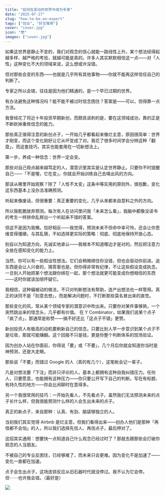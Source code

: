 ```yaml
---
title: "如何在变动的世界中成为专家"
date: "2025-07-27"
slug: "how-to-be-an-expert"
tags: ["创业", "好文推荐"]
cover: "cover.jpg"
icon: "😎"
images: ["cover.jpg"]
---
```

如果这世界是静止不变的，我们对观念的信心就能一路线性上升。某个想法经得起越多样、越严格的考验，就越可能是真的。许多人其实默默相信这一点——对「人性」这种变化不大的领域来说，这么想或许没错。



但对那些会变的东西——也就是几乎所有其他事物——你就不能再这样信任自己的判断了。



专家之所以会错，往往是因为他们精通的，是一个早已过期的世界。



有办法避免这种情况吗？能不能不被过时信念困住？答案是——可以，但得靠一点方法。



我曾经花了将近十年投资早期新创，而颇具讽刺的是，要在这领域成功，靠的正是不断砍掉重练信念的能力。



那些真正值得注意的新创点子，一开始几乎都看起来像烂主意，原因很简单：世界才刚变，而这个变化刚好让它从坏变成了对。我花了很多时间学会分辨这种「翻盘」，而这套技巧，其实也能套用在一切新想法上。



第一步，养成一种信念：世界一定会变。



那些对自己观点越来越笃定的人，潜意识里其实是认定世界静止。只要你不时提醒自己——「不是喔，它在变」，你就会开始训练自己去嗅出风的方向。



那该从哪里开始观察？除了「人性不太变」这条中等实用的原则外，很抱歉，变化这东西基本上没办法准确预测。



听起来像废话，但很重要：真正重要的变化，几乎从来都来自意料之外的方向。



所以我乾脆放弃预测。每次有人在访问里问我「未来怎么看」，我脑中都像没读书的考生一样拼命乱掰出一个听起来不错的答案。



但这不是因为我懒。恰好相反——我觉得，预测未来不但命中率可怜，还会让你思维变得僵硬。与其乱猜，不如选择更实际的策略：彻底、彻底地保持开放心态。



别自以为知道方向，先诚实地承认——我根本不知道哪边才是对的。然后把注意力全放在感知变化的能力上。



当然，你可以有一些假设性想法。它们会稍微绑住你没错，但也会驱动你前进。追东西是会让人兴奋的，猜答案也是。但你得非常有纪律，不让这些假设变成执念。
一旦别人开始把某个想法跟你绑在一起，那个想法就更可能变成你想相信的东西——这时你就该加倍怀疑它。



我相信，这种偏被动的做法，不只对判断想法有帮助，连产出想法也一样管用。真正的诀窍不是「刻意去想」，而是解决问题时，不打断那些莫名冒出来的直觉。



那些变化的风，常从某个领域专家的潜意识中吹出来。只要你对某件事够熟，一个突然跳出来的怪念头，几乎都有价值。
在 Y Combinator，如果我们说某个点子「疯了点」，那通常是称赞——搞不好还比「这点子不错」更赞。



新创投资人有极高的动机要刷新自己的信念。只要比别人早一步意识到某个点子不是垃圾，那就可能赚翻。这个回报不只是钱，更是你整个判断体系的现场验证。



因为创办人站在你面前，你得说「要」或「不要」，几个月后你就会知道你当时是神预测，还是大走眼。



那些说「不要」而错过 Google 的人（真的有几个），这笔帐会记一辈子。



凡是对想法要「下注」而非只评论的人，基本上都拥有这种自我纠错压力。任何人，只要愿意，也能拥有这种压力——你只要公开写下自己的判断。写在有标题、有持久性的地方——你会比闲聊时在意得多。



另一个我很常用的技巧：一开始先看人，不先看点子。虽然我们无法预测未来的点子长什么样，但我很能预测什么样的人会生出未来的点子。



真正的新点子，来自那种：认真、有劲、脑袋够独立的人。



当初我们其实觉得 Airbnb 是烂主意，但我们看得出来——创办人他们是那种「再怪都不会怕」的人，所以我们选择先信人、再信点子，最后押对了。



这招其实通用：想要快一点知道自己什么观念已经过时了？那就去跟那些会打破你观念的人当朋友。



不被自己的专业反困住，已经够难了，而未来只会更难。因为变化不是加速了——变化一直都在加速。



点子会生出点子，这场连锁反应从旧石器时代就没停过。我不认为它会停。
但⋯⋯也许我会错。（最好是）




![](https://prod-files-secure.s3.us-west-2.amazonaws.com/112d0858-5090-4d34-a606-b75eb8d65fd2/46476355-9cf3-4e99-9b7a-3531bc426380/1000202064.png?X-Amz-Algorithm=AWS4-HMAC-SHA256&X-Amz-Content-Sha256=UNSIGNED-PAYLOAD&X-Amz-Credential=ASIAZI2LB4664FMQR67K%2F20250912%2Fus-west-2%2Fs3%2Faws4_request&X-Amz-Date=20250912T093049Z&X-Amz-Expires=3600&X-Amz-Security-Token=IQoJb3JpZ2luX2VjELH%2F%2F%2F%2F%2F%2F%2F%2F%2F%2FwEaCXVzLXdlc3QtMiJHMEUCIHQhcBIOlHG5qxv7%2BFcWm8XaFJ%2BdLVF9xXdt7%2Bh2pdlQAiEAkOuHNxriHIGU1R%2BHbykteMpKYyaCj1rtgXt%2BpzrTNQsq%2FwMIKhAAGgw2Mzc0MjMxODM4MDUiDNA4lPKtFs2BLHM2dCrcA%2FLpUO2nUiKFMtyJN54thgbeAXzCFH5dGH%2FxtK0zPvJdgMOPNPBRucKL8%2FuHv9tB7uZqofDQimPXrxWhcitLa44HQkfWxd4ClTQ9ZhEOmB3OYcsDdAfvakcfxIUBOj5MZIuo8ZZr9grtUTyBkLFT%2F5tHXpJEOXicKk1H4A2RBjIsZaXn5DM4pdLH%2BAo4EtQ%2F%2FR2%2FXaN30i6fXChk0txsaVDKPYKT5jaTJbyOKAXtPFX1d7taDu95ZN8%2BXYCAMXMBkqOJj%2Boiq31xlra5YcgcE0BQzAWfAevKqkqd0rZ2XcPbGYkbO2jxo%2ByG3rE8hpa5P3Nw6CCix6b2JmrKZbtTUaOkCgwh38bbwur6CVKEf56Sn3Fv5x08WoXJPUQgApm1%2Bpa%2BvDpwi5%2FEOfQxjUiZNPyScSjxQ8EXAkSu%2BDN4sCiF2kCHj162UUH0uTB4uf9csYhvmZwqzvGcCZ8hi6EuEDiqkhkwN0JQEPqUKAaYwo543GXVjDl21VHhY05IXsaQMYYbxn3yQ4h8pceqrkgSw3RFvRyC9YQ5pNWeJPBCKf9KLunL2IIKAd5nygWlzJ1w0oTf393sQ%2Fe%2BVvOv38mCDxt00Es3xDGrCgbCSNe3p2Lt%2Fmx3tPJw09kA5P%2FiMIfHj8YGOqUBTvoVeYaTeqUTlrCJMT00AwMV81giral4Vyo0iMEjTIUPFRhi%2Bvir%2BlfKh17KGC1LjO%2BYH5lej72PwmEhYeJRxOnKJC25rZ8DYwas50Dw4iR0OUq3KeoRVDAHMiyb2fA265LpfOzpS%2BuaL6bKyO88yew6ScbhMuJIK8czAEuzcB2%2FOxmcaTmvXpEuzrZyaDEd%2FX2RGeCCLqTGcg8QB9wctDHAdQ4U&X-Amz-Signature=842ee3c0ccfca5bb67471d5be842a84783ebb1cce1741b7c66357499eaf5e111&X-Amz-SignedHeaders=host&x-amz-checksum-mode=ENABLED&x-id=GetObject)

